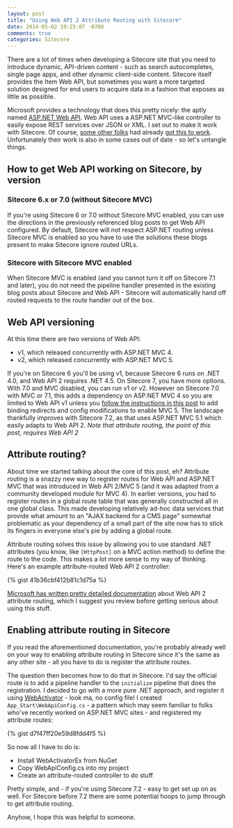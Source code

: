 ```yaml
---
layout: post
title: "Using Web API 2 Attribute Routing with Sitecore"
date: 2014-05-02 19:25:07 -0700
comments: true
categories: Sitecore
---
```


There are a lot of times when developing a Sitecore site that you need to introduce dynamic, API-driven content - such as search autocompletes, single page apps, and other dynamic client-side content. Sitecore itself provides the Item Web API, but sometimes you want a more targeted solution designed for end users to acquire data in a fashion that exposes as little as possible.

Microsoft provides a technology that does this pretty nicely: the aptly named [ASP.NET Web API](http://www.asp.net/web-api). Web API uses a ASP.NET MVC-like controller to easily expose REST services over JSON or XML. I set out to make it work with Sitecore. Of course, [some other folks](http://patrickdelancy.com/2013/08/sitecore-webapi-living-harmony/) had already [got this to work](http://nttdatasitecore.com/Blog/2013/November/Using-Web-API-with-Sitecore-ASPNET-Web-Forms). Unfortunately their work is also in some cases out of date - so let's untangle things.

## How to get Web API working on Sitecore, by version

### Sitecore 6.x or 7.0 (without Sitecore MVC)

If you're using Sitecore 6 or 7.0 without Sitecore MVC enabled, you can use the directions in the previously referenced blog posts to get Web API configured. By default, Sitecore will not respect ASP.NET routing unless Sitecore MVC is enabled so you have to use the solutions these blogs present to make Sitecore ignore routed URLs.

### Sitecore with Sitecore MVC enabled

When Sitecore MVC is enabled (and you cannot turn it off on Sitecore 7.1 and later), you do not need the pipeline handler presented in the existing blog posts about Sitecore and Web API - Sitecore will automatically hand off routed requests to the route handler out of the box.

## Web API versioning

At this time there are two versions of Web API: 

* v1, which released concurrently with ASP.NET MVC 4.
* v2, which released concurrently with ASP.NET MVC 5. 

If you're on Sitecore 6 you'll be using v1, because Sitecore 6 runs on .NET 4.0, and Web API 2 requires .NET 4.5. On Sitecore 7, you have more options. With 7.0 and MVC disabled, you can run v1 or v2. However on Sitecore 7.0 with MVC or 7.1, this adds a dependency on ASP.NET MVC 4 so you are limited to Web API v1 unless you [follow the instructions in this post](/index.php/2013/12/using-mvc-5-with-sitecore-7-1/) to add binding redirects and config modifications to enable MVC 5. The landscape thankfully improves with Sitecore 7.2, as that uses ASP.NET MVC 5.1 which easily adapts to Web API 2. _Note that attribute routing, the point of this post, requires Web API 2_

## Attribute routing?

About time we started talking about the core of this post, eh? Attribute routing is a snazzy new way to register routes for Web API and ASP.NET MVC that was introduced in Web API 2/MVC 5 (and it was adapted from a community developed module for MVC 4). In earlier versions, you had to register routes in a global route table that was generally constructed all in one global class. This made developing relatively ad-hoc data services that provide what amount to an "AJAX backend for a CMS page" somewhat problematic as your dependency of a small part of the site now has to stick its fingers in everyone else's pie by adding a global route.

Attribute routing solves this issue by allowing you to use standard .NET attributes (you know, like `[HttpPost]` on a MVC action method) to define the route to the code. This makes a lot more sense to my way of thinking. Here's an example attribute-routed Web API 2 controller:

{% gist 41b36cbf412b81c1d75a %}

[Microsoft has written pretty detailed documentation](http://www.asp.net/web-api/overview/web-api-routing-and-actions/attribute-routing-in-web-api-2) about Web API 2 attribute routing, which I suggest you review before getting serious about using this stuff.

## Enabling attribute routing in Sitecore

If you read the aforementioned documentation, you're probably already well on your way to enabling attribute routing in Sitecore since it's the same as any other site - all you have to do is register the attribute routes.

The question then becomes how to do that in Sitecore. I'd say the official route is to add a pipeline handler to the `initialize` pipeline that does the registration. I decided to go with a more pure .NET approach, and register it using [WebActivator](https://github.com/davidebbo/WebActivator) - look ma, no config file! I created `App_Start\WebApiConfig.cs` - a pattern which may seem familiar to folks who've recently worked on ASP.NET MVC sites - and registered my attribute routes:

{% gist d7f47ff20e59d8fdd4f5 %}

So now all I have to do is:

* Install WebActivatorEx from NuGet
* Copy WebApiConfig.cs into my project
* Create an attribute-routed controller to do stuff

Pretty simple, and - if you're using Sitecore 7.2 - easy to get set up on as well. For Sitecore before 7.2 there are some potential hoops to jump through to get attribute routing.

Anyhow, I hope this was helpful to someone.
